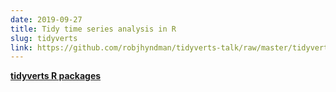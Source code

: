 ```yaml
---
date: 2019-09-27
title: Tidy time series analysis in R
slug: tidyverts
link: https://github.com/robjhyndman/tidyverts-talk/raw/master/tidyverts.pdf
---
```




**[tidyverts R packages](https://tidyverts.org)**
